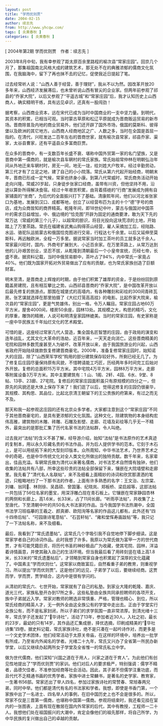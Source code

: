 ```yaml
---
layout: post
title: "学而优则贾"
date: 2004-02-15
author: 续志先
from: http://www.yhcqw.com/
tags: [ 炎黄春秋 ]
categories: [ 炎黄春秋 ]
---
```



[ 2004年第2期 学而优则贾　作者：续志先 ]


2003年8月中旬，我有幸参观了距太原百余里路程的榆次县“常家庄园”。回京几个月了，那集祖国南北风格大成的建筑艺术，那无处不在的典雅浓郁的儒商文化氛围，在我脑海中，留下了再也抹不去的记忆，促使我近日提起了笔。


过去经常听人说：“山西人善于经营，善于理财”，我从不以为然。因改革开放20多年来，山西经济发展滞后，也未曾听说山西有冒尖的企业家。但两年前参观了祁县的“乔家大院”，以后又参观了“平遥古城”和“常家庄园”后，我才认知历史上山西商人，确实精明干练，具有远见卓识，还真有一股闯劲！


据考察，山西商业资本，远在宋代已成为当时中国商业的一支中坚力量。到明代，其资本的积累，已相当可观。当时蒙古草原和松辽平原就成为晋商贩运贸易的新市场。晋商除普及内地的商业贸易外，他们还开辟了国外市场，俄国的莫斯科、彼得堡以及欧洲的其它地方。山西商人经商地区之广、人数之多，当时在全国是首屈一指的。在清代，兴旺发达二百年左右的晋商世家，就有榆次县常家，祁县乔家、渠家，太谷县曹家，还有平遥县众多富商巨贾。


在众多的晋商中，有一支数百年长盛不衰、堪称中国外贸第一家的名门望族，又是晋商中第一儒商的，就是榆次县车辋村的常氏家族。常氏始祖常仲林在明朝弘治年间从外地迁来车辋村时，房无一间，地无一垅，给刘姓大户牧羊。经过辛勤劳动，第三代才有了立足之地，建了自己的小小院落。常氏从第六代起开始经商，明朝末年，晋商已形成一定气候，常家也挤身小康。到第八代常威时，常氏商务活动开始走向兴隆。常威20岁起，只身徒步张家口经商，虽带有川资，但他坚持不用，沿途以算卦所得解决食宿。经过十年艰苦积累，由背着搭裢的“行商”发展成为拥有自家铺面的“坐商”，为后代的全面振兴打下了基础。清康熙年间，他们以河北省张家口为基地，发展到汉口、成都等地，创立了以经营布匹为主的十个“德”字号的商店，成为众商皆知的商界精英。乾隆年间，即18世纪中叶，蒙古与俄国对中国茶叶的需求日益增加，中、俄边境的“恰克图”开辟为固定的通商要津，敢为天下先的常万达（常威的第三个儿子），以超常的胆识，将目光投向这块荒凉的土地，开始踏上了万里茶路。常氏在福建省武夷山购得茶山经营，雇人采摘加工后，经陆路、水运、骆驼队运抵蒙古和俄国恰克图进行交易，行程达七千余里。以后又延伸至莫斯科，再远触欧洲，全程一万多里。据说常家当时加工茶叶的员工就多达千余人。常家最兴旺时，国内、外商号扩展到大、小近百余家。在万里茶路上，从常万达到他的儿孙艰苦创业，坚忍不拔，从乾隆到清朝最后一个小皇帝宣统，历经七帝，长盛不衰。据资料记载，当时中俄贸易额中，茶叶占了94%，内中常氏一家竟占40%。他们既为国家开拓对外贸易做出了应有的贡献，也为常氏家族创造了巨额财富。


明末至清，是晋商走上辉煌的时期，由于他们积累了雄厚的资金，于是纷纷回到原籍盖房建院，且有相互攀比之势。山西祁县晋商的“乔家大院”，是中国改革开放以后最先修复的旅游点。那围在城堡式的高墙内，有各种雕刻和彩绘的300间青砖瓦房。张艺谋就选择在那里拍摄了《大红灯笼高高挂》的电影。比起乔家大院来，榆次县的“常家庄园”，更是气势雄伟，别出一格，令万人瞩目。常家庄园占地60万平方米，屋舍4000间，楼房50余座，园林13处。其规模之大，构思的精巧，文化的厚重，雕饰的精微，人说可和明清皇家园林媲美。当时的常家庄园，有史家称是一座中华民族五千年灿烂文化的艺术殿堂。


可惜的是，这座经过常家几代人营造，集全国名匠智慧的庄园，由于政局的演变和连年战乱，尤其文化大革命的浩劫，近百年来，一天天走向消亡。这些晋商精美的宅院和园林多数荒废甚至人为破坏。改革开放以来，由于我国旅游业的兴起，山西省政府开始陆续拨款恢复修建晋商豪宅。2000年，准备复修常家庄园时，始知诺大的庄园，除了“山西荣军学校”购用的部分建筑保存较好外，所剩已经无几了。为了修复后庄园尽量保持原有风貌，不惜聘请能工巧匠，历经两年多时间完工后始对外开放。复修的总面积15万平方米。其中宅院4万平方米，园林8万平方米，走廊等附属设备3万平方米。其中主要建筑有：1 
山、1阁、2轩、4园、6水、9堂、8帖、13亭、23廊、27宅院。复修后的常家庄园面积虽只有原规模的四分之一，但原先的风貌还是大体上保存下来了！我们逛了以后，觉得这修复的庄园仍很豪华，其规模、其构思、其品位，比起北京清王朝留下的王公贵族的府第来，有过之而无不及。


那天和我一起参观这庄园的还有北京众多学者。大家都注意到这个“常家庄园”不同于其他晋商豪宅的，是具有更浓郁的文化氛围。这种文化，除建筑物的本身结构宏伟高雅，建筑物的木雕、砖雕、石雕及影壁、走廊、花墙及彩绘等几乎无一不精外，最突出的是那批汇集了历代名家书法的法帖群，令人叫绝。


过去我对“法帖”的含义不甚了解，经导游介绍，始知“法帖”是书法原作的艺术真迹的复制本，用以永久珍藏名贵的书法作品，并为后人提供学书的范本。它刻于木石上，是可以用纸拓下来的大型刻印版本。众所周知，中华书法艺术，乃世界艺术之中的奇葩，也是中华传统文化对全人类文化所做出的独特贡献。数千年来，名家辈出，佳品充溢。车辋常氏做为清代以来著名儒商，对书法艺术自然情有独钟，他们收集的法帖共有八部，所幸这些珍贵的法帖全部保留下来，镶嵌在大院墙壁和走廊里。我先看了“清代名人名联帖”，来不及细看上面精妙的诗词和欣赏那潇洒的笔迹，只粗略地扫了一下那书法的作者，上面有许多熟悉的名字：王文治、左宗棠、刘墉、翁同、林则徐、吴昌硕、曾国藩、纪晓岚、郑板桥、梁启超等，这部法帖一共包括了56位名家的墨宝，用深浮雕凸现在青石板上。它镶嵌在常家静园杏林的两侧和长廊上，高1.6米，长33米，占了11间长廊。“听雨亭法帖”，共收集了上至唐代，下至清朝中叶的共50名大书法家的作品。当今我国学书法热潮中，全国书法学习班临摹的王羲之、颜真卿、欧阳洵等名家的作品这儿都有。此外还有“四十四帝后帖”、“可园唐诗笔意帖”、“石芸轩帖”、“雍和堂恽寿画跋帖”等，我只记了一下法帖名称，来不及细看。


最后，我看到了“常氏遗墨帖”。这常氏几个字吸引我不自觉地停下脚步细读。这是常家学者自己的诗词作品。此时我想了许多。我原以为常氏做为富甲一方的世代商贾，才有可能凭籍巨资，将历代书圣的神妙极品广为收藏，使其宅院、园林，洋溢着诗情画意，并使其融入自己的生活环境。但当我最后看了用砖刻竖在墙上高1.8米，长33米的“常氏遗墨帖后”，才领略到常家自身也积累起了深厚的文化蕴藏了。中国素主“学而优则仕”。这常家以商致富后，自然看重子弟的教育，则重视学习。所以提出“学而优则贾”。这是他们的远见，子弟学了以后，要继续经商。这贾而学，学而贾，贾学结合，这内中是很有学问的。


从清初的常氏六、七世开始，常家就有了自己的私塾。到家业大隆的乾隆、嘉庆、道光三代，家族私塾开办到17所之多，这些私塾由全族共同承担聘师的各项开支，族中子弟就近入学。常家对教师的聘选非常慎重、严格，管理也精心、到位，所以常氏经商的精英人才，无一例外全由这全族公有的学堂中走出去。正由于学堂实行全族公有，而不是私家封闭，所以子弟们的求学氛围一直非常浓厚。到清光绪十三年，常氏学子还发起了“华诗社”，活动了13年，参加者近30人，入社之初，最长的23岁，最幼的只有14岁，其作品还汇集成册，择优选摘，印刷成精美的“华社诗集”四卷。据史料记载，常氏家族诗社，绝不是只凑在一起吟诗作对，而更多是一个文史学术团体，他们经常活动于太原关帝庙，在这样的环境中，培养出一批学有所成，乃至省内外闻名的学者。光绪二十九年，常氏又兴办了全省第一所民办新学堂，以后又继续办起两所女子学堂及全省惟一的常氏私立中学。


做为世代儒商，他们深知“兴国之道在于用人，兴家之道在于育人”。为此他们有创见性地提出了“学而优则贾”的家训。他们对后人的要求极严，特别强调：儒学不精者，品德欠佳者，不准参加经商等社会活动。因此，其子弟不但儒学注重功底，而且代代不乏精通书画的优秀学者。家族中进士常麟书，是著名的史学家、教育家，一生著书56部。常家还出了举人四名，参加过家族诗社的常赞春、常旭春两兄弟，同时中举。他们都是清代有名的书法家和学者。我想，即使是书香门第，一个家族中出了一名进士、四名举人的事例，在旧中国历史上也不会是很多的。所以，常家不仅是三晋第一儒商，也堪称中国第一儒商。参观将结束时，我还看见挂在室内的一张图表，上面有现在散居在国内外常家的后代，其中有教授，工程师一二十人。我想他们处在祖国振兴的大潮中，肯定会像他们的祖先那样，将自己所学，为中华民族的复兴做出自己的卓越的贡献。


